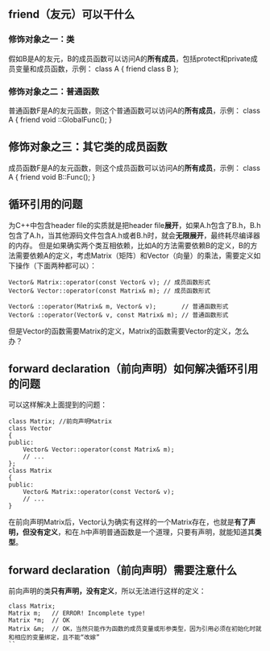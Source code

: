 ## friend（友元）可以干什么
### 修饰对象之一：类
假如B是A的友元，B的成员函数可以访问A的**所有成员**，包括protect和private成员变量和成员函数，示例：
class A
{
    friend class B
};
### 修饰对象之二：普通函数
普通函数F是A的友元函数，则这个普通函数可以访问A的**所有成员**，示例：
class A
{
    friend void ::GlobalFunc();
}
## 修饰对象之三：其它类的成员函数
成员函数F是A的友元函数，则这个成员函数可以访问A的**所有成员**，示例：
class A
{
    friend void B::Func();
}
## 循环引用的问题
为C++中包含header file的实质就是把header file**展开**，如果A.h包含了B.h，B.h包含了A.h，当其他源码文件包含A.h或者B.h时，就会**无限展开**，最终耗尽编译器的内存。
但是如果确实两个类互相依赖，比如A的方法需要依赖B的定义，B的方法需要依赖A的定义，考虑Matrix（矩阵）和Vector（向量）的乘法，需要定义如下操作（下面两种都可以）：
```
Vector& Matrix::operator(const Vector& v); // 成员函数形式
Vector& Vector::operator(const Matrix& m); // 成员函数形式

Vector& ::operator(Matrix& m, Vector& v);       // 普通函数形式
Vector& ::operator(Vector& v, const Matrix& m); // 普通函数形式
```
但是Vector的函数需要Matrix的定义，Matrix的函数需要Vector的定义，怎么办？

## forward declaration（前向声明）如何解决循环引用的问题
可以这样解决上面提到的问题：
```
class Matrix; //前向声明Matrix
class Vector
{
public:
    Vector& Vector::operator(const Matrix& m);
    // ...
};
class Matrix
{
public:
    Vector& Matrix::operator(const Vector& v);
    // ...
}
```
在前向声明Matrix后，Vector认为确实有这样的一个Matrix存在，也就是**有了声明，但没有定义**，和在.h中声明普通函数是一个道理，只要有声明，就能知道其**类型**。

## forward declaration（前向声明）需要注意什么
前向声明的类**只有声明，没有定义**，所以无法进行这样的定义：
```
class Matrix;
Matrix m;   // ERROR! Incomplete type!
Matrix *m;  // OK
Matrix &m;  // OK，当然只能作为函数的成员变量或形参类型，因为引用必须在初始化时就和相应的变量绑定，且不能“改嫁”
``